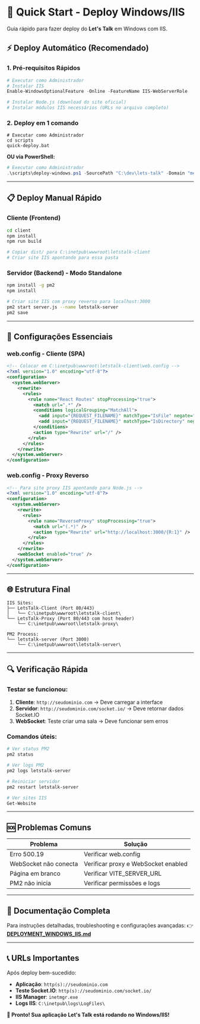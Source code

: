 # 🚀 Quick Start - Deploy Windows/IIS

Guia rápido para fazer deploy do **Let's Talk** em Windows com IIS.

## ⚡ Deploy Automático (Recomendado)

### 1. Pré-requisitos Rápidos
```powershell
# Executar como Administrador
# Instalar IIS
Enable-WindowsOptionalFeature -Online -FeatureName IIS-WebServerRole

# Instalar Node.js (download do site oficial)
# Instalar módulos IIS necessários (URLs no arquivo completo)
```

### 2. Deploy em 1 comando
```batch
# Executar como Administrador
cd scripts
quick-deploy.bat
```

**OU via PowerShell:**
```powershell
# Executar como Administrador
.\scripts\deploy-windows.ps1 -SourcePath "C:\dev\lets-talk" -Domain "meet.empresa.com"
```

---

## 📋 Deploy Manual Rápido

### Cliente (Frontend)
```bash
cd client
npm install
npm run build

# Copiar dist/ para C:\inetpub\wwwroot\letstalk-client
# Criar site IIS apontando para essa pasta
```

### Servidor (Backend) - Modo Standalone
```bash
npm install -g pm2
npm install

# Criar site IIS com proxy reverso para localhost:3000
pm2 start server.js --name letstalk-server
pm2 save
```

---

## 🔧 Configurações Essenciais

### web.config - Cliente (SPA)
```xml
<!-- Colocar em C:\inetpub\wwwroot\letstalk-client\web.config -->
<?xml version="1.0" encoding="utf-8"?>
<configuration>
  <system.webServer>
    <rewrite>
      <rules>
        <rule name="React Routes" stopProcessing="true">
          <match url=".*" />
          <conditions logicalGrouping="MatchAll">
            <add input="{REQUEST_FILENAME}" matchType="IsFile" negate="true" />
            <add input="{REQUEST_FILENAME}" matchType="IsDirectory" negate="true" />
          </conditions>
          <action type="Rewrite" url="/" />
        </rule>
      </rules>
    </rewrite>
  </system.webServer>
</configuration>
```

### web.config - Proxy Reverso
```xml
<!-- Para site proxy IIS apontando para Node.js -->
<?xml version="1.0" encoding="utf-8"?>
<configuration>
  <system.webServer>
    <rewrite>
      <rules>
        <rule name="ReverseProxy" stopProcessing="true">
          <match url="(.*)" />
          <action type="Rewrite" url="http://localhost:3000/{R:1}" />
        </rule>
      </rules>
    </rewrite>
    <webSocket enabled="true" />
  </system.webServer>
</configuration>
```

---

## 🌐 Estrutura Final

```
IIS Sites:
├── LetsTalk-Client (Port 80/443)
│   └── C:\inetpub\wwwroot\letstalk-client\
└── LetsTalk-Proxy (Port 80/443 com host header)
    └── C:\inetpub\wwwroot\letstalk-proxy\

PM2 Process:
└── letstalk-server (Port 3000)
    └── C:\inetpub\wwwroot\letstalk-server\
```

---

## 🔍 Verificação Rápida

### Testar se funcionou:
1. **Cliente**: `http://seudominio.com` → Deve carregar a interface
2. **Servidor**: `http://seudominio.com/socket.io/` → Deve retornar dados Socket.IO
3. **WebSocket**: Teste criar uma sala → Deve funcionar sem erros

### Comandos úteis:
```powershell
# Ver status PM2
pm2 status

# Ver logs PM2
pm2 logs letstalk-server

# Reiniciar servidor
pm2 restart letstalk-server

# Ver sites IIS
Get-Website
```

---

## 🆘 Problemas Comuns

| Problema | Solução |
|----------|---------|
| Erro 500.19 | Verificar web.config |
| WebSocket não conecta | Verificar proxy e WebSocket enabled |
| Página em branco | Verificar VITE_SERVER_URL |
| PM2 não inicia | Verificar permissões e logs |

---

## 📖 Documentação Completa

Para instruções detalhadas, troubleshooting e configurações avançadas:
👉 **[DEPLOYMENT_WINDOWS_IIS.md](DEPLOYMENT_WINDOWS_IIS.md)**

---

## 📞 URLs Importantes

Após deploy bem-sucedido:
- **Aplicação**: `http(s)://seudominio.com`
- **Teste Socket.IO**: `http(s)://seudominio.com/socket.io/`
- **IIS Manager**: `inetmgr.exe`
- **Logs IIS**: `C:\inetpub\logs\LogFiles\`

**🎉 Pronto! Sua aplicação Let's Talk está rodando no Windows/IIS!**
